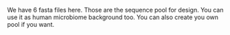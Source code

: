 We have 6 fasta files here. Those are the sequence pool for design. You can use it as human microbiome background too. You can also create you own pool if you want.
